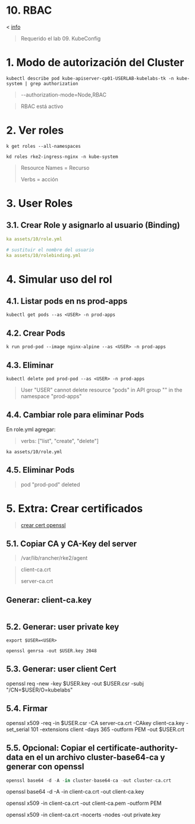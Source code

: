 # 10. RBAC <!-- omit in TOC -->

< [info](https://kubernetes.io/docs/reference/access-authn-authz/rbac/)

> Requerido el lab 09. KubeConfig
# 1. Modo de autorización del Cluster
```vim
kubectl describe pod kube-apiserver-cp01-USERLAB-kubelabs-tk -n kube-system | grep authorization
```

>  --authorization-mode=Node,RBAC

> RBAC está activo

# 2. Ver roles
```vim
k get roles --all-namespaces

kd roles rke2-ingress-nginx -n kube-system
```
> Resource Names = Recurso
>
> Verbs = acción


# 3. User Roles

## 3.1. Crear Role y asignarlo al usuario (Binding)
```yaml
ka assets/10/role.yml

# sustituir el nombre del usuario
ka assets/10/rolebinding.yml
```

# 4. Simular uso del rol
## 4.1. Listar pods en ns prod-apps
```vim
kubectl get pods --as <USER> -n prod-apps
```

## 4.2. Crear Pods
```vim
k run prod-pod --image nginx-alpine --as <USER> -n prod-apps
```
## 4.3. Eliminar
```vim
kubectl delete pod prod-pod --as <USER> -n prod-apps
```
> User "USER" cannot delete resource "pods" in API group "" in the namespace "prod-apps"


## 4.4. Cambiar role para eliminar Pods
En role.yml agregar:
> verbs: ["list", "create", "delete"]
```vim
ka assets/10/role.yml
```
## 4.5. Eliminar Pods
> pod "prod-pod" deleted

# 5. Extra: Crear certificados
> [crear cert openssl](https://www.cncf.io/blog/2020/07/31/kubernetes-rbac-101-authentication/)
## 5.1. Copiar CA y CA-Key del server
> /var/lib/rancher/rke2/agent

> client-ca.crt
>
> server-ca.crt

## Generar: client-ca.key
```vim

```

## 5.2. Generar: user private key
```vim
export $USER=<USER>

openssl genrsa -out $USER.key 2048
```

## 5.3. Generar: user client Cert
openssl req -new -key $USER.key -out $USER.csr -subj "/CN=$USER/O=kubelabs"

## 5.4. Firmar
openssl x509 -req -in $USER.csr -CA server-ca.crt -CAkey client-ca.key -set_serial 101 -extensions client -days 365 -outform PEM -out $USER.crt



## 5.5. Opcional: Copiar el certificate-authority-data en el un archivo cluster-base64-ca y generar con openssl
```python
openssl base64 -d -A -in cluster-base64-ca -out cluster-ca.crt
```


openssl base64 -d -A -in client-ca.crt -out client-ca.key

openssl x509 -in client-ca.crt -out client-ca.pem -outform PEM

openssl x509 -in client-ca.crt -nocerts -nodes -out private.key
